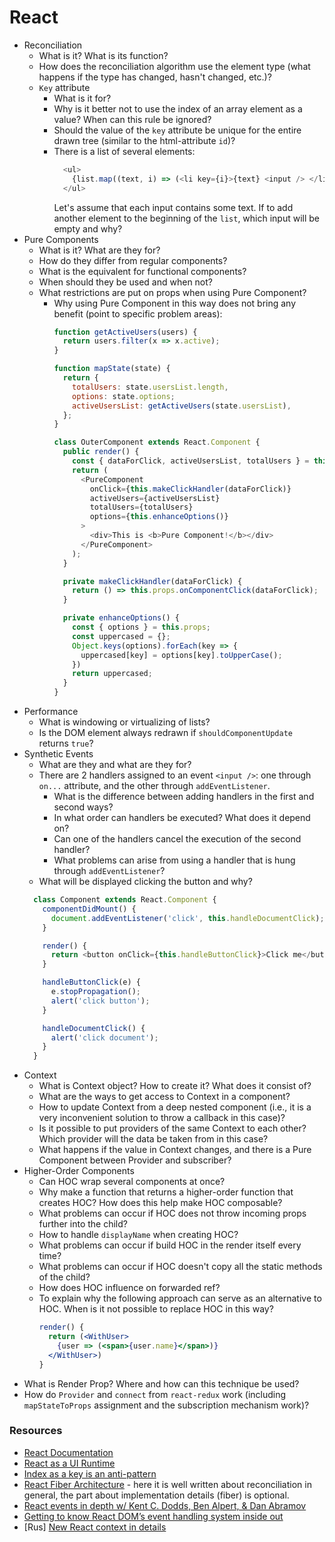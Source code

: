 # React

* Reconciliation
  * What is it? What is its function?
  * How does the reconciliation algorithm use the element type (what happens if the type has changed, hasn't changed, etc.)?
  * `Key` attribute
    * What is it for?
    * Why is it better not to use the index of an array element as a value? When can this rule be ignored?
    * Should the value of the `key` attribute be unique for the entire drawn tree (similar to the html-attribute `id`)?
    * There is a list of several elements:
      ```javascript
        <ul>
          {list.map((text, i) => (<li key={i}>{text} <input /> </li>))}
        </ul>
      ```
      Let's assume that each input contains some text. If to add another element to the beginning of the `list`, which input will be empty and why?
* Pure Components
  * What is it? What are they for?
  * How do they differ from regular components?
  * What is the equivalent for functional components?
  * When should they be used and when not?
  * What restrictions are put on props when using Pure Component?
    * Why using Pure Component in this way does not bring any benefit (point to specific problem areas):
      ```javascript
      function getActiveUsers(users) {
        return users.filter(x => x.active);
      }

      function mapState(state) {
        return {
          totalUsers: state.usersList.length,
          options: state.options;
          activeUsersList: getActiveUsers(state.usersList),
        };
      }

      class OuterComponent extends React.Component {
        public render() {
          const { dataForClick, activeUsersList, totalUsers } = this.props;
          return (
            <PureComponent
              onClick={this.makeClickHandler(dataForClick)}
              activeUsers={activeUsersList}
              totalUsers={totalUsers}
              options={this.enhanceOptions()}
            >
              <div>This is <b>Pure Component!</b></div>
            </PureComponent>
          );
        }

        private makeClickHandler(dataForClick) {
          return () => this.props.onComponentClick(dataForClick);
        }

        private enhanceOptions() {
          const { options } = this.props;
          const uppercased = {};
          Object.keys(options).forEach(key => {
            uppercased[key] = options[key].toUpperCase();
          })
          return uppercased;
        }
      }
      ```
* Performance
  * What is windowing or virtualizing of lists?
  * Is the DOM element always redrawn if `shouldComponentUpdate` returns `true`?
* Synthetic Events
  * What are they and what are they for?
  * There are 2 handlers assigned to an event `<input />`: one through `on...` attribute, and the other through `addEventListener`.
    * What is the difference between adding handlers in the first and second ways?
    * In what order can handlers be executed? What does it depend on?
    * Can one of the handlers cancel the execution of the second handler?
    * What problems can arise from using a handler that is hung through `addEventListener`?
  * What will be displayed clicking the button and why?
  ```javascript
    class Component extends React.Component {
      componentDidMount() {
        document.addEventListener('click', this.handleDocumentClick);
      }

      render() {
        return <button onClick={this.handleButtonClick}>Click me</button>;
      }

      handleButtonClick(e) {
        e.stopPropagation();
        alert('click button');
      }

      handleDocumentClick() {
        alert('click document');
      }
    }
  ```
* Context
  * What is Context object? How to create it? What does it consist of?
  * What are the ways to get access to Context in a component?
  * How to update Context from a deep nested component (i.e., it is a very inconvenient solution to throw a callback in this case)?
  * Is it possible to put providers of the same Context to each other? Which provider will the data be taken from in this case?
  * What happens if the value in Context changes, and there is a Pure Component between Provider and subscriber?
* Higher-Order Components
  * Can HOC wrap several components at once?
  * Why make a function that returns a higher-order function that creates HOC? How does this help make HOC composable?
  * What problems can occur if HOC does not throw incoming props further into the child?
  * How to handle `displayName` when creating HOC?
  * What problems can occur if build HOC in the render itself every time?
  * What problems can occur if HOC doesn't copy all the static methods of the child?
  * How does HOC influence on forwarded ref?
  * To explain why the following approach can serve as an alternative to HOC. When is it not possible to replace HOC in this way?
    ```jsx
    render() {
      return (<WithUser>
        {user => (<span>{user.name}</span>)}
      </WithUser>)
    }
    ```
* What is Render Prop? Where and how can this technique be used?
* How do `Provider` and `connect` from `react-redux` work (including `mapStateToProps` assignment and the subscription mechanism work)?


### Resources

* [React Documentation](https://reactjs.org/docs/getting-started.html)
* [React as a UI Runtime](https://overreacted.io/react-as-a-ui-runtime/)
* [Index as a key is an anti-pattern](https://medium.com/@robinpokorny/index-as-a-key-is-an-anti-pattern-e0349aece318)
* [React Fiber Architecture](https://github.com/acdlite/react-fiber-architecture) - here it is well written about reconciliation in general, the part about implementation details (fiber) is optional.
* [React events in depth w/ Kent C. Dodds, Ben Alpert, & Dan Abramov](https://www.youtube.com/watch?v=dRo_egw7tBc)
* [Getting to know React DOM’s event handling system inside out](https://medium.com/the-guild/getting-to-know-react-doms-event-handling-system-inside-out-378c44d2a5d0)
* [Rus] [New React context in details](https://blog.csssr.ru/2018/04/06/new-react-context)
